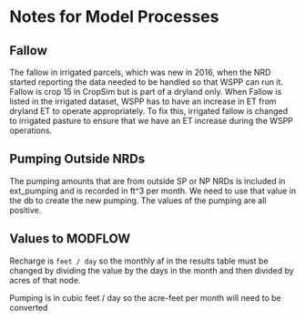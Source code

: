 # Notes for Model Processes

## Fallow
The fallow in irrigated parcels, which was new in 2016, when the NRD started reporting the data needed to be handled
so that WSPP can run it. Fallow is crop 15 in CropSim but is part of a dryland only. When Fallow is listed in the irrigated
dataset, WSPP has to have an increase in ET from dryland ET to operate appropriately. To fix this, irrigated fallow is 
changed to irrigated pasture to ensure that we have an ET increase during the WSPP operations.

## Pumping Outside NRDs
The pumping amounts that are from outside SP or NP NRDs is included in ext_pumping and is recorded in ft^3 per month.
We need to use that value in the db to create the new pumping. The values of the pumping are all positive.

## Values to MODFLOW
Recharge is `feet / day` so the monthly af in the results table must be changed by dividing the value 
by the days in the month and then divided by acres of that node.

Pumping is in cubic feet / day so the acre-feet per month will need to be converted 